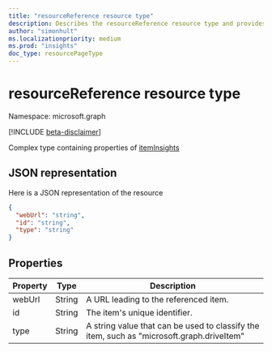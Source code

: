 ```yaml
---
title: "resourceReference resource type"
description: Describes the resourceReference resource type and provides a JSON representation and the properties.
author: "simonhult"
ms.localizationpriority: medium
ms.prod: "insights"
doc_type: resourcePageType
---
```


# resourceReference resource type

Namespace: microsoft.graph

[!INCLUDE [beta-disclaimer](../../includes/beta-disclaimer.md)]

Complex type containing properties of [itemInsights](iteminsights.md)

## JSON representation

Here is a JSON representation of the resource
<!-- {
  "blockType": "resource",
  "optionalProperties": [
  ],
  "@odata.type": "microsoft.graph.resourceReference"
}-->
```json
{
  "webUrl": "string",
  "id": "string",
  "type": "string"
}
```

## Properties

| Property      | Type      | Description  |
| ------------- |-----------| -------------|
| webUrl      	| String	| A URL leading to the referenced item. |
| id     		| String    | The item's unique identifier.           |
| type 			| String   	| A string value that can be used to classify the item, such as "microsoft.graph.driveItem" |


